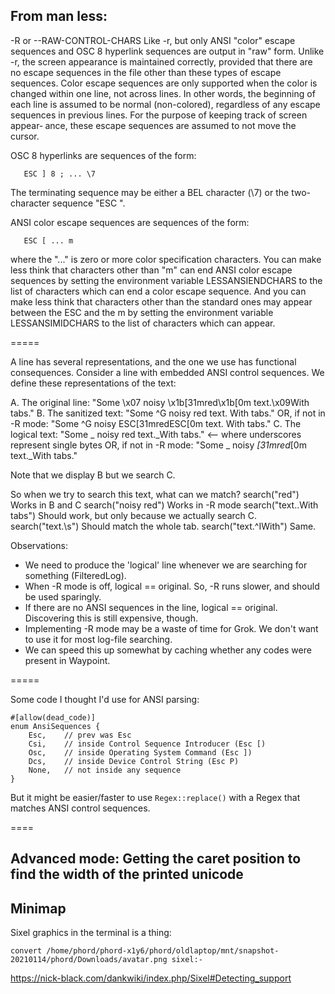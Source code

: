 
## From man less:

   -R or --RAW-CONTROL-CHARS
   Like -r, but only ANSI "color" escape sequences and OSC 8 hyperlink sequences are output in "raw" form.  Unlike -r, the screen appearance is maintained correctly, provided that there are
   no  escape  sequences  in the file other than these types of escape sequences.  Color escape sequences are only supported when the color is changed within one line, not across lines.  In
   other words, the beginning of each line is assumed to be normal (non-colored), regardless of any escape sequences in previous lines.  For the purpose of keeping track of  screen  appear‐
   ance, these escape sequences are assumed to not move the cursor.

   OSC 8 hyperlinks are sequences of the form:

       ESC ] 8 ; ... \7

   The terminating sequence may be either a BEL character (\7) or the two-character sequence "ESC \".

   ANSI color escape sequences are sequences of the form:

       ESC [ ... m

   where  the  "..."  is  zero or more color specification characters.  You can make less think that characters other than "m" can end ANSI color escape sequences by setting the environment
   variable LESSANSIENDCHARS to the list of characters which can end a color escape sequence.  And you can make less think that characters other than the standard ones  may  appear  between
   the ESC and the m by setting the environment variable LESSANSIMIDCHARS to the list of characters which can appear.

=====

 A line has several representations, and the one we use has functional consequences. Consider a line with embedded ANSI
 control sequences.  We define these representations of the text:

 A. The original line:         "Some \x07 noisy \x1b[31mred\x1b[0m text.\x09With tabs."
 B. The sanitized text:        "Some ^G noisy red text.    With tabs."
      OR, if not in -R mode:   "Some ^G noisy ESC[31mredESC[0m text.     With tabs."
 C. The logical text:          "Some _ noisy red text._With tabs."                    <-- where underscores represent single bytes
      OR, if not in -R mode:   "Some _ noisy _[31mred_[0m text._With tabs."

 Note that we display B but we search C.

 So when we try to search this text, what can we match?
     search("red")                Works in B and C
     search("noisy red")          Works in -R mode
     search("text..With tabs")    Should work, but only because we actually search C.
     search("text.\s")            Should match the whole tab.
     search("text.^IWith")        Same.

Observations:
  - We need to produce the 'logical' line whenever we are searching for something (FilteredLog).
  - When -R mode is off, logical == original.  So, -R runs slower, and should be used sparingly.
  - If there are no ANSI sequences in the line, logical == original.  Discovering this is still expensive, though.
  - Implementing -R mode may be a waste of time for Grok.  We don't want to use it for most log-file searching.
  - We can speed this up somewhat by caching whether any codes were present in Waypoint.

=====

Some code I thought I'd use for ANSI parsing:

    #[allow(dead_code)]
    enum AnsiSequences {
        Esc,    // prev was Esc
        Csi,    // inside Control Sequence Introducer (Esc [)
        Osc,    // inside Operating System Command (Esc ])
        Dcs,    // inside Device Control String (Esc P)
        None,   // not inside any sequence
    }


But it might be easier/faster to use `Regex::replace()` with a Regex that matches ANSI control sequences.

====

## Advanced mode: Getting the caret position to find the width of the printed unicode

## Minimap
Sixel graphics in the terminal is a thing:

    convert /home/phord/phord-x1y6/phord/oldlaptop/mnt/snapshot-20210114/phord/Downloads/avatar.png sixel:-

https://nick-black.com/dankwiki/index.php/Sixel#Detecting_support
